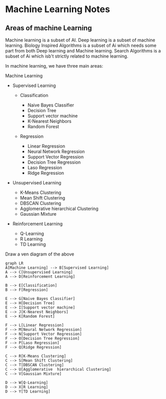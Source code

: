 # Machine Learning Notes


## Areas of machine Learning

Machine learning is a subset of AI. Deep learning is a subset of machine learning.
Biology Inspired Algorithms is a subset of Ai which needs some part from both Deep learning and Machine learning.
Search Algorithms is a subset of Ai which isb't strictly related to machine learning.

In machine learning, we have three main areas:

Machine Learning 
- Supervised Learning
    - Classification
        - Naive Bayes Classifier
        - Decision Tree
        - Support vector machine
        - K-Nearest Neighbors
        - Random Forest

    - Regression
        - Linear Regression
        - Neural Network Regression
        - Support Vector Regression
        - Decision Tree Regression
        - Laso Regression
        - Ridge Regression


- Unsupervised Learning
    - K-Means Clustering
    - Mean Shift Clustering
    - DBSCAN Clustering
    - Agglomerative  hierarchical Clustering
    - Gaussian Mixture 
- Reinforcement Learning
    - Q-Learning
    - R Learning
    - TD Learning

Draw a ven diagram of the above 

```mermaid
graph LR
A[Machine Learning] --> B[Supervised Learning]
A --> C[Unsupervised Learning]
A --> D[Reinforcement Learning]

B --> E[Classification]
B --> F[Regression]

E --> G[Naive Bayes Classifier]
E --> H[Decision Tree]
E --> I[Support vector machine]
E --> J[K-Nearest Neighbors]
E --> K[Random Forest]

F --> L[Linear Regression]
F --> M[Neural Network Regression]
F --> N[Support Vector Regression]
F --> O[Decision Tree Regression]
F --> P[Laso Regression]
F --> Q[Ridge Regression]

C --> R[K-Means Clustering]
C --> S[Mean Shift Clustering]
C --> T[DBSCAN Clustering]
C --> U[Agglomerative  hierarchical Clustering]
C --> V[Gaussian Mixture]

D --> W[Q-Learning]
D --> X[R Learning]
D --> Y[TD Learning]


```
